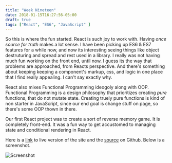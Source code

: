 ```yaml
---
title: "Week Nineteen"
date: 2018-01-15T16:27:56-05:00
draft: true
tags: ["React", "ES6", "JavaScript" ]
---
```


So this is where the fun started. React is such joy to work with. Having *once source for truth* makes a lot sense. I have been picking up ES6 & ES7 features for a while now, and now its interesting seeing things like object destruturing and spread and rest used in a library. I really was not having much fun working on the front end, until now. I guess its the way that problems are approached, from Reacts perspective. And there's something about keeping keeping a component's markup, css, and logic in one place that I find really appealing. I can't say exactly why. 

React also mixes Functional Programming ideogoly along with OOP. Functional Programming is a design philosophy that prioritizes creating *pure* functions, that do not mutate state. Creating truely pure functions is kind of non starter in JavaScript, since our end goal is change stuff on page, so there's some OOP thown in there.

Our first React project was to create a sort of reverse memory game. It is completely front-end. It was a fun way to get accustomed to managing state and conditional rendering in React.

Here is a [link](http://ovieh.com/React-Memory-Game/) to live version of the site and the [source](https://github.com/ovieh/React-Memory-Game) on Github. Below is a screenshot.

![Screenshot](/img/week-nineteen.png)